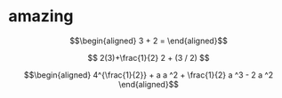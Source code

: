 # amazing

$$\begin{aligned}
  3 + 2 =
  \end{aligned}$$

$$
  2(3)+\frac{1}{2}
  2 + (3 / 2)
  $$

$$\begin{aligned}
  4^{\frac{1}{2}} + a
  a ^2 + \frac{1}{2} a ^3 - 2 a ^2
  \end{aligned}$$
